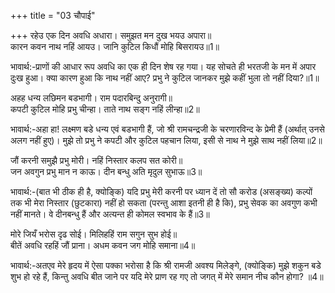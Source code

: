 +++
title = "03 चौपाई"

+++
रहेउ एक दिन अवधि अधारा। समुझत मन दुख भयउ अपारा॥  
कारन कवन नाथ नहिं आयउ। जानि कुटिल किधौं मोहि बिसरायउ॥1॥  

भावार्थ:-प्राणों की आधार रूप अवधि का एक ही दिन शेष रह गया। यह सोचते ही भरतजी के मन में अपार दुःख हुआ। क्या कारण हुआ कि नाथ नहीं आए? प्रभु ने कुटिल जानकर मुझे कहीं भुला तो नहीं दिया?॥1॥  

अहह धन्य लछिमन बडभागी। राम पदारबिन्दु अनुरागी॥  
कपटी कुटिल मोहि प्रभु चीन्हा। ताते नाथ सङ्ग नहिं लीन्हा॥2॥  

भावार्थ:-अहा हा! लक्ष्मण बडे धन्य एवं बडभागी हैं, जो श्री रामचन्द्रजी के चरणारविन्द के प्रेमी हैं (अर्थात्‌ उनसे अलग नहीं हुए)। मुझे तो प्रभु ने कपटी और कुटिल पहचान लिया, इसी से नाथ ने मुझे साथ नहीं लिया॥2॥  

जौं करनी समुझै प्रभु मोरी। नहिं निस्तार कलप सत कोरी॥  
जन अवगुन प्रभु मान न काऊ। दीन बन्धु अति मृदुल सुभाऊ॥3॥  

भावार्थ:-(बात भी ठीक ही है, क्योङ्कि) यदि प्रभु मेरी करनी पर ध्यान दें तो सौ करोड (असङ्ख्य) कल्पों तक भी मेरा निस्तार (छुटकारा) नहीं हो सकता (परन्तु आशा इतनी ही है कि), प्रभु सेवक का अवगुण कभी नहीं मानते। वे दीनबन्धु हैं और अत्यन्त ही कोमल स्वभाव के हैं॥3॥  

मोरे जियँ भरोस दृढ सोई। मिलिहहिं राम सगुन सुभ होई॥  
बीतें अवधि रहहिं जौं प्राना। अधम कवन जग मोहि समाना॥4॥  

भावार्थ:-अतएव मेरे हृदय में ऐसा पक्का भरोसा है कि श्री रामजी अवश्य मिलेङ्गे, (क्योङ्कि) मुझे शकुन बडे शुभ हो रहे हैं, किन्तु अवधि बीत जाने पर यदि मेरे प्राण रह गए तो जगत्‌ में मेरे समान नीच कौन होगा? ॥4॥  

<div class="audioEmbed"  caption="AIR-वाचनम्" src="https://archive
.org/download/rAmcharitmAnas-AIR/EPI-354.mp3"></div>
